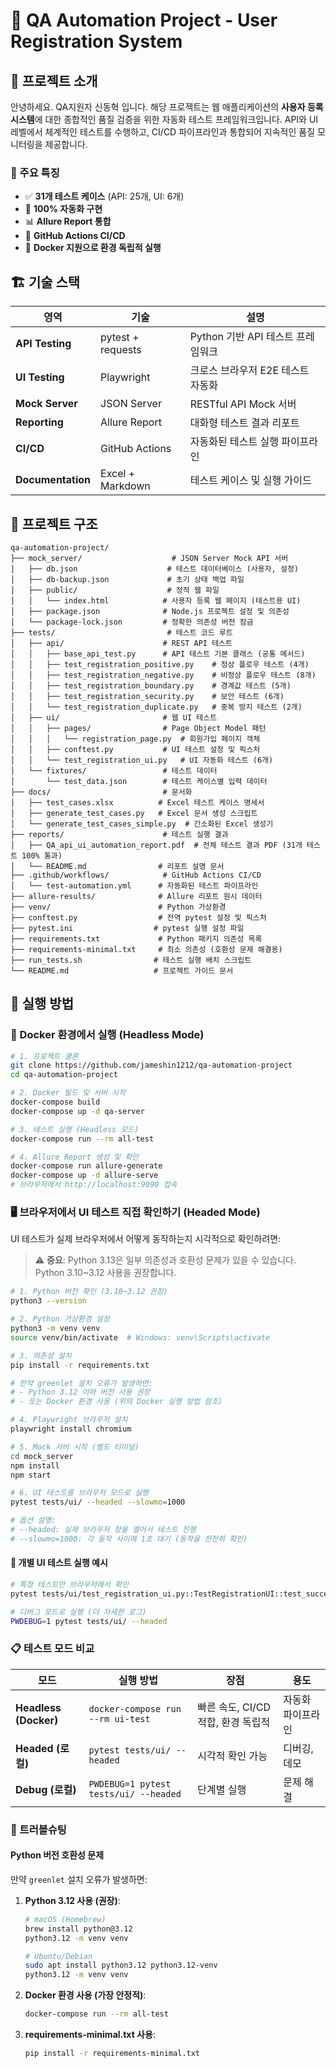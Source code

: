 # 🧪 QA Automation Project - User Registration System

## 📌 프로젝트 소개
안녕하세요.
QA지원자 신동혁 입니다. 해당 프로젝트는 웹 애플리케이션의 **사용자 등록 시스템**에 대한 종합적인 품질 검증을 위한 자동화 테스트 프레임워크입니다. API와 UI 레벨에서 체계적인 테스트를 수행하고, CI/CD 파이프라인과 통합되어 지속적인 품질 모니터링을 제공합니다.

### 🎯 주요 특징
- ✅ **31개 테스트 케이스** (API: 25개, UI: 6개)
- 🤖 **100% 자동화 구현**
- 📊 **Allure Report 통합**
- 🔄 **GitHub Actions CI/CD**
- 🐳 **Docker 지원으로 환경 독립적 실행**

## 🏗️ 기술 스택
| 영역 | 기술 | 설명 |
|------|------|------|
| **API Testing** | pytest + requests | Python 기반 API 테스트 프레임워크 |
| **UI Testing** | Playwright | 크로스 브라우저 E2E 테스트 자동화 |
| **Mock Server** | JSON Server | RESTful API Mock 서버 |
| **Reporting** | Allure Report | 대화형 테스트 결과 리포트 |
| **CI/CD** | GitHub Actions | 자동화된 테스트 실행 파이프라인 |
| **Documentation** | Excel + Markdown | 테스트 케이스 및 실행 가이드 |

## 📁 프로젝트 구조
```
qa-automation-project/
├── mock_server/                    # JSON Server Mock API 서버
│   ├── db.json                    # 테스트 데이터베이스 (사용자, 설정)
│   ├── db-backup.json             # 초기 상태 백업 파일
│   ├── public/                    # 정적 웹 파일
│   │   └── index.html            # 사용자 등록 웹 페이지 (테스트용 UI)
│   ├── package.json              # Node.js 프로젝트 설정 및 의존성
│   └── package-lock.json         # 정확한 의존성 버전 잠금
├── tests/                         # 테스트 코드 루트
│   ├── api/                      # REST API 테스트
│   │   ├── base_api_test.py      # API 테스트 기본 클래스 (공통 메서드)
│   │   ├── test_registration_positive.py    # 정상 플로우 테스트 (4개)
│   │   ├── test_registration_negative.py    # 비정상 플로우 테스트 (8개)
│   │   ├── test_registration_boundary.py    # 경계값 테스트 (5개)
│   │   ├── test_registration_security.py    # 보안 테스트 (6개)
│   │   └── test_registration_duplicate.py   # 중복 방지 테스트 (2개)
│   ├── ui/                       # 웹 UI 테스트
│   │   ├── pages/                # Page Object Model 패턴
│   │   │   └── registration_page.py  # 회원가입 페이지 객체
│   │   ├── conftest.py           # UI 테스트 설정 및 픽스처
│   │   └── test_registration_ui.py   # UI 자동화 테스트 (6개)
│   └── fixtures/                 # 테스트 데이터
│       └── test_data.json        # 테스트 케이스별 입력 데이터
├── docs/                         # 문서화
│   ├── test_cases.xlsx          # Excel 테스트 케이스 명세서
│   ├── generate_test_cases.py   # Excel 문서 생성 스크립트
│   └── generate_test_cases_simple.py  # 간소화된 Excel 생성기
├── reports/                      # 테스트 실행 결과
│   ├── QA_api_ui_automation_report.pdf  # 전체 테스트 결과 PDF (31개 테스트 100% 통과)
│   └── README.md                # 리포트 설명 문서
├── .github/workflows/            # GitHub Actions CI/CD
│   └── test-automation.yml      # 자동화된 테스트 파이프라인
├── allure-results/              # Allure 리포트 원시 데이터
├── venv/                        # Python 가상환경
├── conftest.py                  # 전역 pytest 설정 및 픽스처
├── pytest.ini                  # pytest 실행 설정 파일
├── requirements.txt             # Python 패키지 의존성 목록
├── requirements-minimal.txt     # 최소 의존성 (호환성 문제 해결용)
├── run_tests.sh                # 테스트 실행 배치 스크립트
└── README.md                   # 프로젝트 가이드 문서
```
## 📝 실행 방법

### 🚀 Docker 환경에서 실행 (Headless Mode)

```bash
# 1. 프로젝트 클론
git clone https://github.com/jameshin1212/qa-automation-project
cd qa-automation-project

# 2. Docker 빌드 및 서버 시작
docker-compose build
docker-compose up -d qa-server

# 3. 테스트 실행 (Headless 모드)
docker-compose run --rm all-test

# 4. Allure Report 생성 및 확인
docker-compose run allure-generate
docker-compose up -d allure-serve
# 브라우저에서 http://localhost:9090 접속
```

### 🖥️ 브라우저에서 UI 테스트 직접 확인하기 (Headed Mode)

UI 테스트가 실제 브라우저에서 어떻게 동작하는지 시각적으로 확인하려면:

> ⚠️ **중요**: Python 3.13은 일부 의존성과 호환성 문제가 있을 수 있습니다. Python 3.10~3.12 사용을 권장합니다.

```bash
# 1. Python 버전 확인 (3.10~3.12 권장)
python3 --version

# 2. Python 가상환경 설정
python3 -m venv venv
source venv/bin/activate  # Windows: venv\Scripts\activate

# 3. 의존성 설치
pip install -r requirements.txt

# 만약 greenlet 설치 오류가 발생하면:
# - Python 3.12 이하 버전 사용 권장
# - 또는 Docker 환경 사용 (위의 Docker 실행 방법 참조)

# 4. Playwright 브라우저 설치
playwright install chromium

# 5. Mock 서버 시작 (별도 터미널)
cd mock_server
npm install
npm start

# 6. UI 테스트를 브라우저 모드로 실행
pytest tests/ui/ --headed --slowmo=1000

# 옵션 설명:
# --headed: 실제 브라우저 창을 열어서 테스트 진행
# --slowmo=1000: 각 동작 사이에 1초 대기 (동작을 천천히 확인)
```

#### 🎯 개별 UI 테스트 실행 예시

```bash
# 특정 테스트만 브라우저에서 확인
pytest tests/ui/test_registration_ui.py::TestRegistrationUI::test_successful_registration --headed --slowmo=500

# 디버그 모드로 실행 (더 자세한 로그)
PWDEBUG=1 pytest tests/ui/ --headed
```

### 📋 테스트 모드 비교

| 모드 | 실행 방법 | 장점 | 용도 |
|------|----------|------|------|
| **Headless (Docker)** | `docker-compose run --rm ui-test` | 빠른 속도, CI/CD 적합, 환경 독립적 | 자동화 파이프라인 |
| **Headed (로컬)** | `pytest tests/ui/ --headed` | 시각적 확인 가능 | 디버깅, 데모 |
| **Debug (로컬)** | `PWDEBUG=1 pytest tests/ui/ --headed` | 단계별 실행 | 문제 해결 |

### 🔧 트러블슈팅

#### Python 버전 호환성 문제
만약 `greenlet` 설치 오류가 발생하면:

1. **Python 3.12 사용 (권장)**:
   ```bash
   # macOS (Homebrew)
   brew install python@3.12
   python3.12 -m venv venv
   
   # Ubuntu/Debian
   sudo apt install python3.12 python3.12-venv
   python3.12 -m venv venv
   ```

2. **Docker 환경 사용 (가장 안정적)**:
   ```bash
   docker-compose run --rm all-test
   ```

3. **requirements-minimal.txt 사용**:
   ```bash
   pip install -r requirements-minimal.txt
   ```




      
 